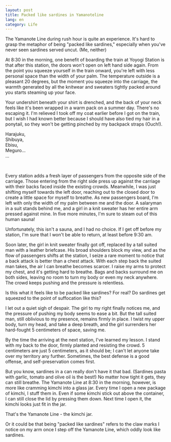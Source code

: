 ```yaml
---
layout: post
title: Packed like sardines in Yamanoteline
lang: en
category: Life
---
```


The Yamanote Line during rush hour is quite an experience. It's hard to grasp the metaphor of being "packed like sardines," especially when you've never seen sardines served uncut. (Me, neither)

At 8:30 in the morning, one benefit of boarding the train at Yoyogi Station is that after this station, the doors won't open on left hand side again. From the point you squeeze yourself in the train onward, you're left with less personal space than the width of your palm. The temperature outside is a pleasant 20 degrees, but the moment you squeeze into the carriage, the warmth generated by all the knitwear and sweaters tightly packed around you starts steaming up your face.

Your undershirt beneath your shirt is drenched, and the back of your neck feels like it's been wrapped in a warm pack on a summer day. There's no escaping it. I'm relieved I took off my coat earlier before I got on the train, but I wish I had known better because I should have also tied my hair in a ponytail, so they won't be getting pinched by my backpack straps (Ouch!).

Harajuku, <br/>
Shibuya, <br/> 
Ebisu, <br/>
Meguro... <br/>
...

<br/>

Every station adds a fresh layer of passengers from the opposite side of the carriage. Those entering from the right side press up against the carriage with their backs faced inside the existing crowds. Meanwhile, I was just shifting myself towards the left door, reaching out to the closed door to create a little space for myself to breathe. As new passengers board, I'm left with only the width of my palm between me and the door. A salaryman in a suit stands behind me, and a girl in a knit sweater has her entire arm pressed against mine. In five more minutes, I'm sure to steam out of this human sauna!

Unfortunately, this isn't a sauna, and I had no choice. If I get off before my station, I'm sure that I won't be able to return, at least before 9:30 am. 

Soon later, the girl in knit sweater finally got off, replaced by a tall suited man with a leather briefcase. His broad shoulders block my view, and as the flow of passengers shifts at the station, I seize a rare moment to notice that a back attack is better than a chest attack. With each step back the suited man takes, the air I can breathe becomes scarcer. I raise my arms to protect my chest, and it's getting hard to breathe. Bags and backs surround me on both sides, leaving no room to turn my body or even my neck anywhere. The crowd keeps pushing and the pressure is relentless.


Is this what it feels like to be packed like sardines? For real? Do sardines get squeezed to the point of suffocation like this?

I let out a quiet sigh of despair. The girl to my right finally notices me, and the pressure of pushing my body seems to ease a bit. But the tall suited man, still oblivious to my presence, remains firmly in place. I twist my upper body, turn my head, and take a deep breath, and the girl surrenders her hard-fought 5 centimeters of space, saving me.

By the time the arriving at the next station, I've learned my lesson. I stand with my back to the door, firmly planted and resisting the crowd. 5 centimeters are just 5 centimeters, as it should be; I can't let anyone take over my territory any further. Sometimes, the best defense is a good offense, and self-preservation comes first.

But you know, sardines in a can really don't have it that bad. (Sardines pasta with garlic, tomato and olive oil is the best!) No matter how tight it gets, they can still breathe. The Yamanote Line at 8:30 in the morning, however, is more like cramming kimchi into a glass jar. Every time I open a new package of kimchi, I stuff them in. Even if some kimchi stick out above the container, I can still close the lid by pressing them down. Next time I open it, the kimchi looks just fit in the jar.

That's the Yamanote Line - the kimchi jar.

Or it could be that being "packed like sardines" refers to the claw marks I notice on my arm once I step off the Yamanote Line, which oddly look like sardines.

